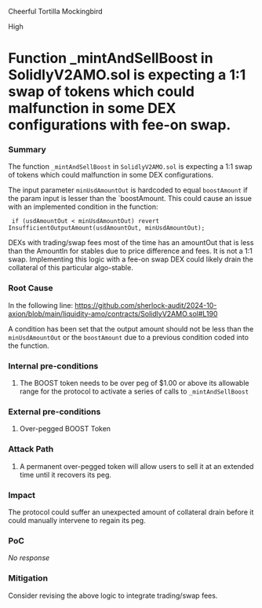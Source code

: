 Cheerful Tortilla Mockingbird

High

# Function _mintAndSellBoost in SolidlyV2AMO.sol is expecting a 1:1 swap of tokens which could malfunction in some DEX configurations with fee-on swap.

### Summary

The function `_mintAndSellBoost` in `SolidlyV2AMO.sol` is expecting a 1:1 swap of tokens which could malfunction in some DEX configurations.

The input parameter `minUsdAmountOut` is hardcoded to equal `boostAmount` if the param input is lesser than the `boostAmount. This could cause an issue with an implemented condition in the function:

``` if (usdAmountOut < minUsdAmountOut) revert InsufficientOutputAmount(usdAmountOut, minUsdAmountOut);```

DEXs with trading/swap fees most of the time has an amountOut that is less than the AmountIn for stables due to price difference and fees. It is not a 1:1 swap. Implementing this logic with a fee-on swap DEX could likely drain the collateral of this particular algo-stable.


### Root Cause

In the following line:
https://github.com/sherlock-audit/2024-10-axion/blob/main/liquidity-amo/contracts/SolidlyV2AMO.sol#L190

A condition has been set that the output amount should not be less than the `minUsdAmountOut` or the `boostAmount` due to a previous condition coded into the function.

### Internal pre-conditions

1. The BOOST token needs to be over peg of $1.00 or above its allowable range for the protocol to activate a series of calls to `_mintAndSellBoost`

### External pre-conditions

1. Over-pegged BOOST Token

### Attack Path

1. A permanent over-pegged token will allow users to sell it at an extended time until it recovers its peg.

### Impact

The protocol could suffer an unexpected amount of collateral drain before it could manually intervene to regain its peg.

### PoC

_No response_

### Mitigation

Consider revising the above logic to integrate trading/swap fees.